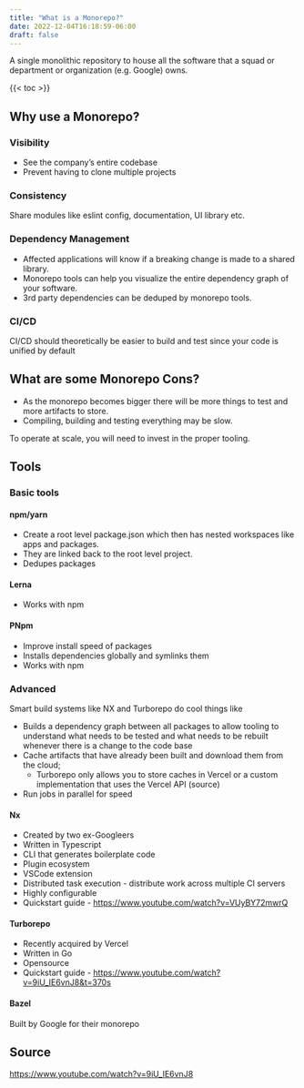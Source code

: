 ```yaml
---
title: "What is a Monorepo?"
date: 2022-12-04T16:18:59-06:00
draft: false
---
```


A single monolithic repository to house all the software that a squad or department or organization (e.g. Google) owns.

{{< toc >}}

## Why use a Monorepo?

### Visibility

* See the company’s entire codebase
* Prevent having to clone multiple projects

### Consistency

Share modules like eslint config, documentation, UI library etc.

### Dependency Management

* Affected applications will know if a breaking change is made to a shared library.
* Monorepo tools can help you visualize the entire dependency graph of your software.
* 3rd party dependencies can be deduped by monorepo tools.

### CI/CD

CI/CD should theoretically be easier to build and test since your code is unified by default

## What are some Monorepo Cons?

* As the monorepo becomes bigger there will be more things to test and more artifacts to store.
* Compiling, building and testing everything may be slow.

To operate at scale, you will need to invest in the proper tooling.

## Tools

### Basic tools

#### npm/yarn

* Create a root level package.json which then has nested workspaces like apps and packages.
* They are linked back to the root level project.
* Dedupes packages

#### Lerna

* Works with npm

#### PNpm

* Improve install speed of packages
* Installs dependencies globally and symlinks them
* Works with npm

### Advanced

Smart build systems like NX and Turborepo do cool things like

* Builds a dependency graph between all packages to allow tooling to understand what needs to be tested and what needs to be rebuilt whenever there is a change to the code base
* Cache artifacts that have already been built and download them from the cloud;
  * Turborepo only allows you to store caches in Vercel or a custom implementation that uses the Vercel API (source)
* Run jobs in parallel for speed

#### Nx

* Created by two ex-Googleers
* Written in Typescript
* CLI that generates boilerplate code
* Plugin ecosystem
* VSCode extension
* Distributed task execution - distribute work across multiple CI servers
* Highly configurable
* Quickstart guide - <https://www.youtube.com/watch?v=VUyBY72mwrQ>

#### Turborepo

* Recently acquired by Vercel
* Written in Go
* Opensource
* Quickstart guide - <https://www.youtube.com/watch?v=9iU_IE6vnJ8&t=370s>

#### Bazel

Built by Google for their monorepo

## Source

<https://www.youtube.com/watch?v=9iU_IE6vnJ8>

